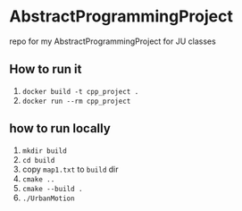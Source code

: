 # AbstractProgrammingProject
repo for my AbstractProgrammingProject for JU classes

## How to run it
1. `docker build -t cpp_project .`
2. `docker run --rm cpp_project`

## how to run locally
1. `mkdir build`
2. `cd build`
3. copy `map1.txt` to `build` dir
4. `cmake ..`
5. `cmake --build .`
6. `./UrbanMotion`
